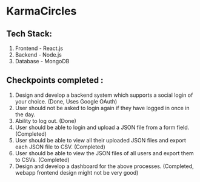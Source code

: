 # KarmaCircles
## Tech Stack:
1. Frontend - React.js
2. Backend - Node.js
3. Database - MongoDB

##  Checkpoints completed : 
1. Design and develop a backend system which supports a social login of your choice. (Done, Uses Google OAuth)
2. User should not be asked to login again if they have logged in once in the day.
3. Ability to log out. (Done)
3. User should be able to login and upload a JSON file from a form field. (Completed)
4. User should be able to view all their uploaded JSON files and export each JSON file to CSV. (Completed)
5. User should be able to view the JSON files of all users and export them to CSVs. (Completed)
6. Design and develop a dashboard for the above processes. (Completed, webapp frontend design might not be very good)
